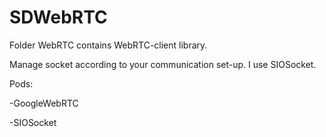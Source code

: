 # SDWebRTC


Folder WebRTC contains WebRTC-client library.

Manage socket according to your communication set-up. I use SIOSocket.


Pods:

-GoogleWebRTC

-SIOSocket
